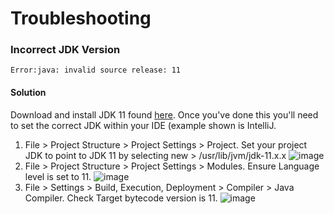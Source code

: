 # Troubleshooting

### Incorrect JDK Version
```
Error:java: invalid source release: 11
```
#### Solution
Download and install JDK 11 found [here](https://www.oracle.com/technetwork/java/javase/downloads/jdk11-downloads-5066655.html).
Once you've done this you'll need to set the correct JDK within your IDE (example shown is IntelliJ.
1. File > Project Structure > Project Settings > Project. Set your project JDK to point to JDK 11 by selecting new > /usr/lib/jvm/jdk-11.x.x
![image](https://user-images.githubusercontent.com/31730723/63681195-668a0580-c849-11e9-82a9-2ce0ef473281.png)
2. File > Project Structure > Project Settings > Modules. Ensure Language level is set to 11.
![image](https://user-images.githubusercontent.com/31730723/63681254-87525b00-c849-11e9-945d-92e487d4e9ec.png)
3. File > Settings > Build, Execution, Deployment > Compiler > Java Compiler. Check Target bytecode version is 11.
![image](https://user-images.githubusercontent.com/31730723/63681315-a94bdd80-c849-11e9-9e50-b12169280a6e.png)
